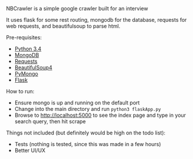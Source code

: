 NBCrawler is a simple google crawler built for an interview

It uses flask for some rest routing, mongodb for the database, requests for web requests, and beautifulsoup to parse html.

Pre-requisites:
- [Python 3.4]("https://www.python.org/downloads/")
- [MongoDB]("https://www.mongodb.org/")
- [Requests]("http://docs.python-requests.org/en/latest/")
- [BeautifulSoup4]("http://www.crummy.com/software/BeautifulSoup/bs4/doc/")
- [PyMongo]("http://api.mongodb.org/python/current/")
- [Flask]("http://flask.pocoo.org/")

How to run:
- Ensure mongo is up and running on the default port
- Change into the main directory and run ```python3 flaskApp.py```
- Browse to [http://localhost:5000](http://localhost:5000) to see the index page and type in your search query, then hit scrape

Things not included (but definitely would be high on the todo list):
- Tests (nothing is tested, since this was made in a few hours)
- Better UI/UX
